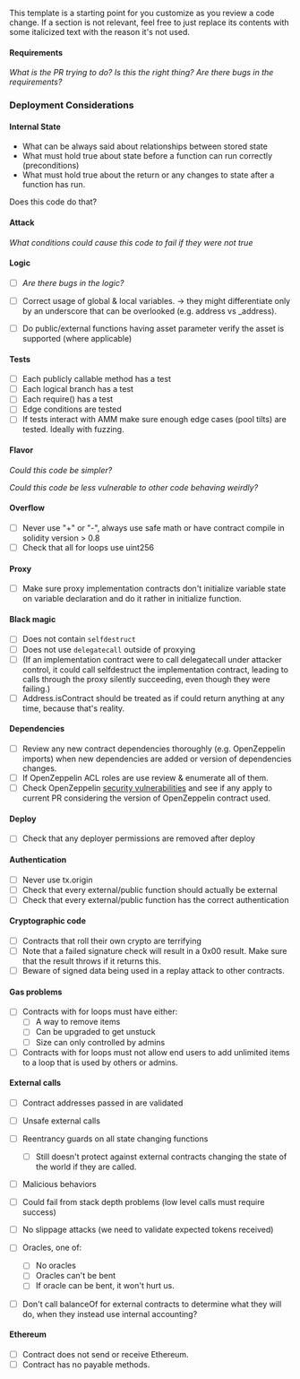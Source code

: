 
This template is a starting point for you customize as you review a code change. If a section is not relevant, feel free to just replace its contents with some italicized text with the reason it's not used.


#### Requirements

_What is the PR trying to do? Is this the right thing? Are there bugs in the requirements?_


### Deployment Considerations

#### Internal State

- What can be always said about relationships between stored state
- What must hold true about state before a function can run correctly (preconditions)
- What must hold true about the return or any changes to state after a function has run.

Does this code do that?

#### Attack

_What conditions could cause this code to fail if they were not true_


#### Logic

  - [ ] _Are there bugs in the logic?_
  - [ ] Correct usage of global & local variables. -> they might differentiate only by an underscore that can be overlooked (e.g. address vs _address).
  - [ ] Do public/external functions having asset parameter verify the asset is supported (where applicable)


#### Tests

  - [ ] Each publicly callable method has a test
  - [ ] Each logical branch has a test
  - [ ] Each require() has a test
  - [ ] Edge conditions are tested
  - [ ] If tests interact with AMM make sure enough edge cases (pool tilts) are tested. Ideally with fuzzing.

#### Flavor

_Could this code be simpler?_

_Could this code be less vulnerable to other code behaving weirdly?_

#### Overflow

- [ ] Never use "+" or "-", always use safe math or have contract compile in solidity version > 0.8
- [ ] Check that all for loops use uint256

#### Proxy
- [ ] Make sure proxy implementation contracts don't initialize variable state on variable declaration and do it rather in initialize function.

#### Black magic

- [ ] Does not contain `selfdestruct`
- [ ] Does not use `delegatecall` outside of proxying
- [ ] (If an implementation contract were to call delegatecall under attacker control, it could call selfdestruct the implementation contract, leading to calls through the proxy silently succeeding, even though they were failing.)
- [ ] Address.isContract should be treated as if could return anything at any time, because that's reality.

#### Dependencies
- [ ] Review any new contract dependencies thoroughly (e.g. OpenZeppelin imports) when new dependencies are added or version of dependencies changes.
- [ ] If OpenZeppelin ACL roles are use review & enumerate all of them.
- [ ] Check OpenZeppelin [security vulnerabilities](https://github.com/OpenZeppelin/openzeppelin-contracts/security/advisories) and see if any apply to current PR considering the version of OpenZeppelin contract used.

#### Deploy
- [ ] Check that any deployer permissions are removed after deploy

#### Authentication

- [ ] Never use tx.origin
- [ ] Check that every external/public function should actually be external
- [ ] Check that every external/public function has the correct authentication

#### Cryptographic code

- [ ] Contracts that roll their own crypto are terrifying
- [ ] Note that a failed signature check will result in a 0x00 result. Make sure that the result throws if it returns this.
- [ ] Beware of signed data being used in a replay attack to other contracts.

#### Gas problems

- [ ] Contracts with for loops must have either:
    - [ ] A way to remove items
    - [ ] Can be upgraded to get unstuck
    - [ ] Size can only controlled by admins
- [ ] Contracts with for loops must not allow end users to add unlimited items to a loop that is used by others or admins.

#### External calls

- [ ] Contract addresses passed in are validated
- [ ] Unsafe external calls
- [ ] Reentrancy guards on all state changing functions
    - [ ] Still doesn't protect against external contracts changing the state of the world if they are called.
- [ ] Malicious behaviors
- [ ] Could fail from stack depth problems (low level calls must require success)
- [ ] No slippage attacks (we need to validate expected tokens received)
- [ ] Oracles, one of:
  - [ ] No oracles
  - [ ] Oracles can't be bent
  - [ ] If oracle can be bent, it won't hurt us.
- [ ] Don't call balanceOf for external contracts to determine what they will do, when they instead use internal accounting?


#### Ethereum

- [ ] Contract does not send or receive Ethereum.
- [ ] Contract has no payable methods.
